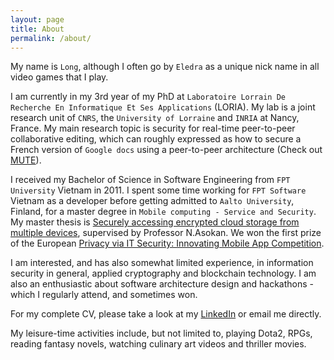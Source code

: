 ```yaml
---
layout: page
title: About
permalink: /about/
---
```


My name is `Long`, although I often go by `Eledra` as a unique nick name in all video games that I play. 

I am currently in my 3rd year of my PhD at `Laboratoire Lorrain De Recherche En Informatique Et Ses Applications` (LORIA). My lab is a joint research unit of `CNRS`, the `University of Lorraine` and `INRIA` at Nancy, France. My main research topic is security for real-time peer-to-peer collaborative editing, which can roughly expressed as how to secure a French version of `Google docs` using a peer-to-peer architecture (Check out [MUTE](https://github.com/coast-team/mute)).

I received my Bachelor of Science in Software Engineering from `FPT University` Vietnam in 2011. I spent some time working for `FPT Software` Vietnam as a developer before getting admitted to `Aalto University`, Finland, for a master degree in `Mobile computing - Service and Security`. My master thesis is [Securely accessing encrypted cloud storage from multiple devices](https://ssg.aalto.fi/projects/omnishare/), supervised by Professor N.Asokan. We won the first prize of the European [Privacy via IT Security: Innovating Mobile App Competition](https://mappingtheinternet.eu/Privacy-via-IT-Security-Innovating-Mobile-App-Competition-is-launched).

I am interested, and has also somewhat limited experience, in information security in general, applied cryptography and blockchain technology. I am also an enthusiastic about software architecture design and hackathons - which I regularly attend, and sometimes won.

For my complete CV, please take a look at my [LinkedIn](https://www.linkedin.com/in/eledra/) or email me directly.

My leisure-time activities include, but not limited to, playing Dota2, RPGs, reading fantasy novels, watching culinary art videos and thriller movies.